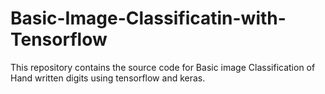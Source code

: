 # Basic-Image-Classificatin-with-Tensorflow
This repository contains the source code for Basic image Classification of  Hand written digits using tensorflow and keras. 
